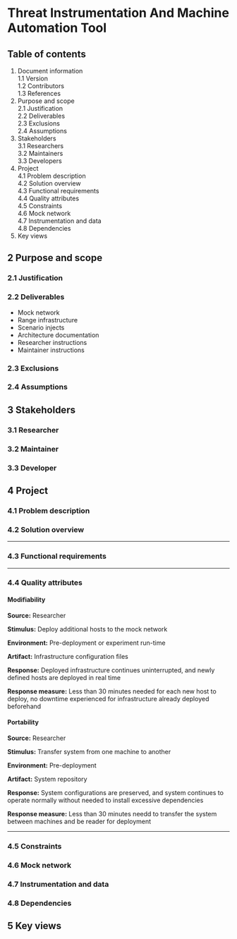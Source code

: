 # Threat Instrumentation And Machine Automation Tool

## Table of contents

1. Document information   
1.1 Version   
1.2 Contributors   
1.3 References
2. Purpose and scope   
2.1 Justification   
2.2 Deliverables   
2.3 Exclusions   
2.4 Assumptions   
3. Stakeholders   
3.1 Researchers   
3.2 Maintainers   
3.3 Developers
4. Project   
4.1 Problem description   
4.2 Solution overview   
4.3 Functional requirements   
4.4 Quality attributes   
4.5 Constraints   
4.6 Mock network   
4.7 Instrumentation and data   
4.8 Dependencies
5. Key views   

## 2 Purpose and scope

### 2.1 Justification

### 2.2 Deliverables
* Mock network
* Range infrastructure
* Scenario injects
* Architecture documentation
* Researcher instructions
* Maintainer instructions

### 2.3 Exclusions

### 2.4 Assumptions

## 3 Stakeholders

### 3.1 Researcher

### 3.2 Maintainer

### 3.3 Developer

## 4 Project

### 4.1 Problem description

### 4.2 Solution overview

---

### 4.3 Functional requirements

---

### 4.4 Quality attributes

#### Modifiability

**Source:** Researcher

**Stimulus:** Deploy additional hosts to the mock network

**Environment:** Pre-deployment or experiment run-time

**Artifact:** Infrastructure configuration files

**Response:** Deployed infrastructure continues uninterrupted, and newly defined hosts are deployed in real time

**Response measure:** Less than 30 minutes needed for each new host to deploy, no downtime experienced for infrastructure already deployed beforehand

#### Portability

**Source:** Researcher

**Stimulus:** Transfer system from one machine to another

**Environment:** Pre-deployment

**Artifact:** System repository

**Response:** System configurations are preserved, and system continues to operate normally without needed to install excessive dependencies

**Response measure:** Less than 30 minutes needd to transfer the system between machines and be reader for deployment

---

### 4.5 Constraints

### 4.6 Mock network

### 4.7 Instrumentation and data

### 4.8 Dependencies

## 5 Key views